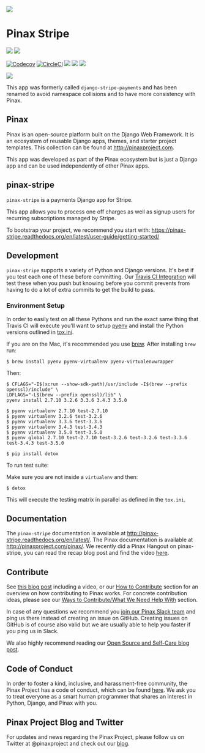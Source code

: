 ![](http://pinaxproject.com/pinax-design/patches/pinax-stripe.svg)

# Pinax Stripe

[![](https://img.shields.io/pypi/v/pinax-stripe.svg)](https://pypi.python.org/pypi/pinax-stripe/)
[![](https://img.shields.io/badge/license-MIT-blue.svg)](https://pypi.python.org/pypi/pinax-stripe/)

[![Codecov](https://img.shields.io/codecov/c/github/pinax/pinax-stripe.svg)](https://codecov.io/gh/pinax/pinax-stripe)
[![CircleCI](https://circleci.com/gh/pinax/pinax-stripe.svg?style=svg)](https://circleci.com/gh/pinax/pinax-stripe)
![](https://img.shields.io/github/contributors/pinax/pinax-stripe.svg)
![](https://img.shields.io/github/issues-pr/pinax/pinax-stripe.svg)
![](https://img.shields.io/github/issues-pr-closed/pinax/pinax-stripe.svg)

[![](http://slack.pinaxproject.com/badge.svg)](http://slack.pinaxproject.com/)

This app was formerly called `django-stripe-payments` and has been renamed to
avoid namespace collisions and to have more consistency with Pinax.

## Pinax

Pinax is an open-source platform built on the Django Web Framework. It is an ecosystem of reusable Django apps, themes, and starter project templates.
This collection can be found at http://pinaxproject.com.

This app was developed as part of the Pinax ecosystem but is just a Django app and can be used independently of other Pinax apps.


## pinax-stripe

`pinax-stripe` is a payments Django app for Stripe.

This app allows you to process one off charges as well as signup users for
recurring subscriptions managed by Stripe.

To bootstrap your project, we recommend you start with:
https://pinax-stripe.readthedocs.org/en/latest/user-guide/getting-started/

## Development

`pinax-stripe` supports a variety of Python and Django versions. It's best if you test each one of these before committing. Our [Travis CI Integration](https://travis-ci.org/pinax/pinax-stripe) will test these when you push but knowing before you commit prevents from having to do a lot of extra commits to get the build to pass.

### Environment Setup

In order to easily test on all these Pythons and run the exact same thing that Travis CI will execute you'll want to setup [pyenv](https://github.com/yyuu/pyenv) and install the Python versions outlined in [tox.ini](tox.ini).

If you are on the Mac, it's recommended you use [brew](http://brew.sh/). After installing `brew` run:

```
$ brew install pyenv pyenv-virtualenv pyenv-virtualenvwrapper
```

Then:

```
$ CFLAGS="-I$(xcrun --show-sdk-path)/usr/include -I$(brew --prefix openssl)/include" \
LDFLAGS="-L$(brew --prefix openssl)/lib" \
pyenv install 2.7.10 3.2.6 3.3.6 3.4.3 3.5.0

$ pyenv virtualenv 2.7.10 test-2.7.10
$ pyenv virtualenv 3.2.6 test-3.2.6
$ pyenv virtualenv 3.3.6 test-3.3.6
$ pyenv virtualenv 3.4.3 test-3.4.3
$ pyenv virtualenv 3.5.0 test-3.5.0
$ pyenv global 2.7.10 test-2.7.10 test-3.2.6 test-3.2.6 test-3.3.6 test-3.4.3 test-3.5.0

$ pip install detox
```

To run test suite:

Make sure you are not inside a `virtualenv` and then:

```
$ detox
```

This will execute the testing matrix in parallel as defined in the `tox.ini`.


## Documentation

The `pinax-stripe` documentation is available at http://pinax-stripe.readthedocs.org/en/latest/.
The Pinax documentation is available at http://pinaxproject.com/pinax/.
We recently did a Pinax Hangout on pinax-stripe, you can read the recap blog post and find the video [here](http://blog.pinaxproject.com/2016/01/27/recap-january-pinax-hangout/).


## Contribute

See [this blog post](http://blog.pinaxproject.com/2016/02/26/recap-february-pinax-hangout/) including a video, or our [How to Contribute](http://pinaxproject.com/pinax/how_to_contribute/) section for an overview on how contributing to Pinax works. For concrete contribution ideas, please see our [Ways to Contribute/What We Need Help With](http://pinaxproject.com/pinax/ways_to_contribute/) section.

In case of any questions we recommend you [join our Pinax Slack team](http://slack.pinaxproject.com) and ping us there instead of creating an issue on GitHub. Creating issues on GitHub is of course also valid but we are usually able to help you faster if you ping us in Slack.

We also highly recommend reading our [Open Source and Self-Care blog post](http://blog.pinaxproject.com/2016/01/19/open-source-and-self-care/).


## Code of Conduct

In order to foster a kind, inclusive, and harassment-free community, the Pinax Project has a code of conduct, which can be found [here](http://pinaxproject.com/pinax/code_of_conduct/). We ask you to treat everyone as a smart human programmer that shares an interest in Python, Django, and Pinax with you.


## Pinax Project Blog and Twitter

For updates and news regarding the Pinax Project, please follow us on Twitter at @pinaxproject and check out our [blog]( http://blog.pinaxproject.com).

